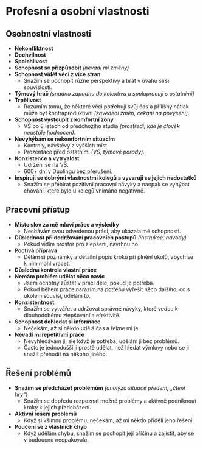 # Profesní a osobní vlastnosti

## Osobnostní vlastnosti

- **Nekonfliktnost**
- **Dochvilnost**
- **Spolehlivost**
- **Schopnost se přizpůsobit** *(nevadí mi změny)*
- **Schopnost vidět věci z více stran**  
  - Snažím se pochopit různé perspektivy a brát v úvahu širší souvislosti.
- **Týmový hráč** *(snadno zapadnu do kolektivu a spolupracuji s ostatními)*
- **Trpělivost**  
  - Rozumím tomu, že některé věci potřebují svůj čas a přílišný nátlak může být kontraproduktivní *(zavedení změn, čekání na povýšení).*  
- **Schopnost vystoupit z komfortní zóny**  
  - VŠ po 8 letech od předchozího studia *(prostředí, kde je člověk neustále hodnocen).*  
- **Nevyhýbám se nekomfortním situacím**  
  - Kontroly, návštěvy z vyšších míst.
  - Prezentace před ostatními *(VŠ, týmové porady).*  
- **Konzistence a vytrvalost**  
  - Udržení se na VŠ.
  - 600+ dní v Duolingu bez přerušení.
- **Inspiruji se dobrými vlastnostmi kolegů a vyvaruji se jejich nedostatků**  
  - Snažím se přebírat pozitivní pracovní návyky a naopak se vyhýbat chování, které bylo u kolegů vnímáno negativně.

## Pracovní přístup

- **Místo slov za mě mluví práce a výsledky**  
  - Nechávám svou odvedenou práci, aby ukázala mé schopnosti.
- **Důslednost při dodržování pracovních postupů** *(instrukce, návody)*  
  - Pokud vidím prostor pro zlepšení, navrhnu ho.  
- **Poctivá příprava**  
  - Dělám si poznámky a detailní popis kroků při plnění úkolů, abych se k nim mohl vracet.
- **Důsledná kontrola vlastní práce**
- **Nemám problém udělat něco navíc**  
  - Jsem ochotný zůstat v práci déle, pokud je potřeba.
  - Pokud během práce narazím na potřebu vyřešit něco dalšího, co s úkolem souvisí, udělám to.
- **Konzistentnost**  
  - Snažím se vytvářet a udržovat správné návyky, které vedou k dlouhodobému zlepšování a efektivitě.
- **Schopnost dohledat si informace**  
  - Nečekám, až si někdo udělá čas a řekne mi je.
- **Nevadí mi repetitivní práce**  
  - Nevyhledávám ji, ale když je potřeba, udělám ji bez problémů.
  - Často je jednodušší ji prostě udělat, než hledat výmluvy nebo se ji snažit přehodit na někoho jiného. 

## Řešení problémů

- **Snažím se předcházet problémům** *(analýza situace předem, „čtení hry“)*  
  - Snažím se dopředu rozpoznat možné problémy a aktivně podniknout kroky k jejich předcházení.
- **Aktivní řešení problémů**  
  - Když si všimnu problému, nečekám, až mi někdo přidělí jeho řešení.
- **Poučení se z vlastních chyb**  
  - Když udělám chybu, snažím se pochopit její příčinu a zajistit, aby se v budoucnu neopakovala.
